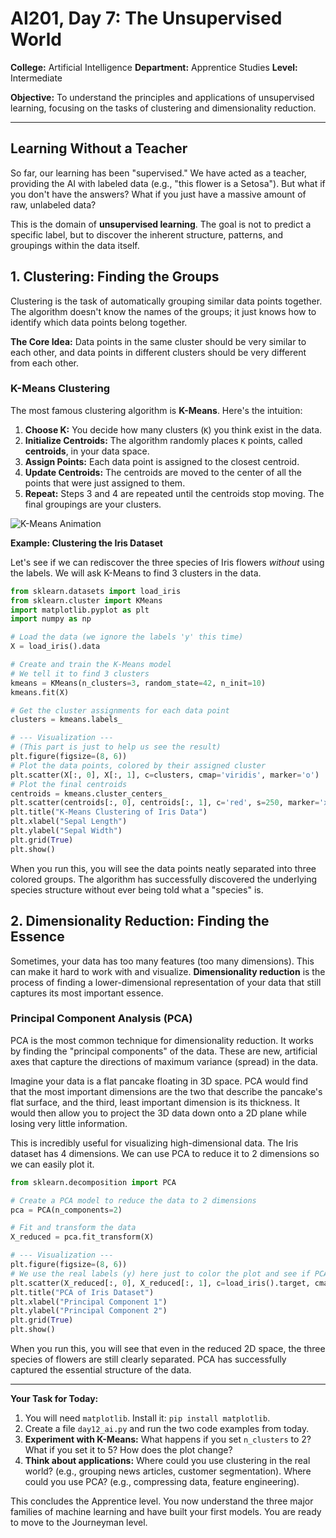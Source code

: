 # AI201, Day 7: The Unsupervised World

**College:** Artificial Intelligence
**Department:** Apprentice Studies
**Level:** Intermediate

**Objective:** To understand the principles and applications of unsupervised learning, focusing on the tasks of clustering and dimensionality reduction.

---

## Learning Without a Teacher

So far, our learning has been "supervised." We have acted as a teacher, providing the AI with labeled data (e.g., "this flower is a Setosa"). But what if you don't have the answers? What if you just have a massive amount of raw, unlabeled data?

This is the domain of **unsupervised learning**. The goal is not to predict a specific label, but to discover the inherent structure, patterns, and groupings within the data itself.

## 1. Clustering: Finding the Groups

Clustering is the task of automatically grouping similar data points together. The algorithm doesn't know the names of the groups; it just knows how to identify which data points belong together.

**The Core Idea:** Data points in the same cluster should be very similar to each other, and data points in different clusters should be very different from each other.

### K-Means Clustering

The most famous clustering algorithm is **K-Means**. Here's the intuition:

1.  **Choose K:** You decide how many clusters (`K`) you think exist in the data.
2.  **Initialize Centroids:** The algorithm randomly places `K` points, called **centroids**, in your data space.
3.  **Assign Points:** Each data point is assigned to the closest centroid.
4.  **Update Centroids:** The centroids are moved to the center of all the points that were just assigned to them.
5.  **Repeat:** Steps 3 and 4 are repeated until the centroids stop moving. The final groupings are your clusters.

![K-Means Animation](https://upload.wikimedia.org/wikipedia/commons/thumb/e/ea/K-means_convergence.gif/300px-K-means_convergence.gif)

**Example: Clustering the Iris Dataset**

Let's see if we can rediscover the three species of Iris flowers *without* using the labels. We will ask K-Means to find 3 clusters in the data.

```python
from sklearn.datasets import load_iris
from sklearn.cluster import KMeans
import matplotlib.pyplot as plt
import numpy as np

# Load the data (we ignore the labels 'y' this time)
X = load_iris().data

# Create and train the K-Means model
# We tell it to find 3 clusters
kmeans = KMeans(n_clusters=3, random_state=42, n_init=10)
kmeans.fit(X)

# Get the cluster assignments for each data point
clusters = kmeans.labels_

# --- Visualization ---
# (This part is just to help us see the result)
plt.figure(figsize=(8, 6))
# Plot the data points, colored by their assigned cluster
plt.scatter(X[:, 0], X[:, 1], c=clusters, cmap='viridis', marker='o')
# Plot the final centroids
centroids = kmeans.cluster_centers_
plt.scatter(centroids[:, 0], centroids[:, 1], c='red', s=250, marker='x')
plt.title("K-Means Clustering of Iris Data")
plt.xlabel("Sepal Length")
plt.ylabel("Sepal Width")
plt.grid(True)
plt.show()
```

When you run this, you will see the data points neatly separated into three colored groups. The algorithm has successfully discovered the underlying species structure without ever being told what a "species" is.

## 2. Dimensionality Reduction: Finding the Essence

Sometimes, your data has too many features (too many dimensions). This can make it hard to work with and visualize. **Dimensionality reduction** is the process of finding a lower-dimensional representation of your data that still captures its most important essence.

### Principal Component Analysis (PCA)

PCA is the most common technique for dimensionality reduction. It works by finding the "principal components" of the data. These are new, artificial axes that capture the directions of maximum variance (spread) in the data.

Imagine your data is a flat pancake floating in 3D space. PCA would find that the most important dimensions are the two that describe the pancake's flat surface, and the third, least important dimension is its thickness. It would then allow you to project the 3D data down onto a 2D plane while losing very little information.

This is incredibly useful for visualizing high-dimensional data. The Iris dataset has 4 dimensions. We can use PCA to reduce it to 2 dimensions so we can easily plot it.

```python
from sklearn.decomposition import PCA

# Create a PCA model to reduce the data to 2 dimensions
pca = PCA(n_components=2)

# Fit and transform the data
X_reduced = pca.fit_transform(X)

# --- Visualization ---
plt.figure(figsize=(8, 6))
# We use the real labels (y) here just to color the plot and see if PCA worked
plt.scatter(X_reduced[:, 0], X_reduced[:, 1], c=load_iris().target, cmap='viridis', marker='o')
plt.title("PCA of Iris Dataset")
plt.xlabel("Principal Component 1")
plt.ylabel("Principal Component 2")
plt.grid(True)
plt.show()
```
When you run this, you will see that even in the reduced 2D space, the three species of flowers are still clearly separated. PCA has successfully captured the essential structure of the data.

---

**Your Task for Today:**

1.  You will need `matplotlib`. Install it: `pip install matplotlib`.
2.  Create a file `day12_ai.py` and run the two code examples from today.
3.  **Experiment with K-Means:** What happens if you set `n_clusters` to 2? What if you set it to 5? How does the plot change?
4.  **Think about applications:** Where could you use clustering in the real world? (e.g., grouping news articles, customer segmentation). Where could you use PCA? (e.g., compressing data, feature engineering).

This concludes the Apprentice level. You now understand the three major families of machine learning and have built your first models. You are ready to move to the Journeyman level.
